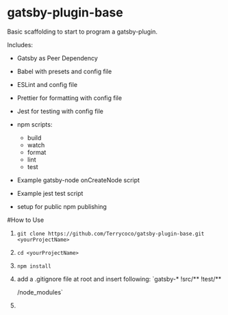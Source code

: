 # gatsby-plugin-base

Basic scaffolding to start to program a gatsby-plugin.

Includes:

- Gatsby as Peer Dependency
- Babel with presets and config file
- ESLint and config file
- Prettier for formatting with config file
- Jest for testing with config file
- npm scripts:

  - build
  - watch
  - format
  - lint
  - test

- Example gatsby-node onCreateNode script
- Example jest test script
- setup for public npm publishing

#How to Use

1. `git clone https://github.com/Terrycoco/gatsby-plugin-base.git <yourProjectName>`
2. `cd <yourProjectName>`
3. `npm install`
4. add a .gitignore file at root and insert following:
   `gatsby-\*
   !src/**
   !test/**

   /node_modules`

5.
